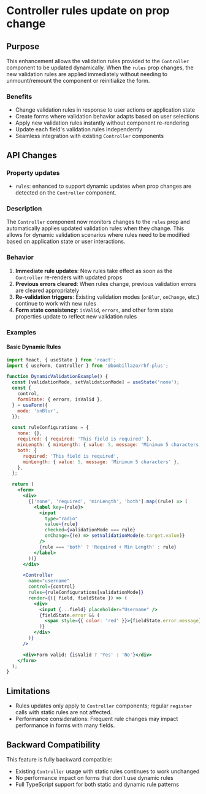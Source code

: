 # Controller rules update on prop change

## Purpose

This enhancement allows the validation rules provided to the `Controller` component to be updated dynamically. When the `rules` prop changes, the new validation rules are applied immediately without needing to unmount/remount the component or reinitialize the form.

### Benefits

- Change validation rules in response to user actions or application state
- Create forms where validation behavior adapts based on user selections
- Apply new validation rules instantly without component re-rendering
- Update each field's validation rules independently
- Seamless integration with existing `Controller` components

## API Changes

### Property updates

- `rules`: enhanced to support dynamic updates when prop changes are detected on the `Controller` component.

### Description

The `Controller` component now monitors changes to the `rules` prop and automatically applies updated validation rules when they change. This allows for dynamic validation scenarios where rules need to be modified based on application state or user interactions.

### Behavior

1. **Immediate rule updates**: New rules take effect as soon as the `Controller` re-renders with updated props
2. **Previous errors cleared**: When rules change, previous validation errors are cleared appropriately
3. **Re-validation triggers**: Existing validation modes (`onBlur`, `onChange`, etc.) continue to work with new rules
4. **Form state consistency**: `isValid`, `errors`, and other form state properties update to reflect new validation rules

### Examples

#### Basic Dynamic Rules

```jsx
import React, { useState } from 'react';
import { useForm, Controller } from '@bombillazo/rhf-plus';

function DynamicValidationExample() {
  const [validationMode, setValidationMode] = useState('none');
  const {
    control,
    formState: { errors, isValid },
  } = useForm({
    mode: 'onBlur',
  });

  const ruleConfigurations = {
    none: {},
    required: { required: 'This field is required' },
    minLength: { minLength: { value: 5, message: 'Minimum 5 characters' } },
    both: {
      required: 'This field is required',
      minLength: { value: 5, message: 'Minimum 5 characters' },
    },
  };

  return (
    <form>
      <div>
        {['none', 'required', 'minLength', 'both'].map((rule) => (
          <label key={rule}>
            <input
              type="radio"
              value={rule}
              checked={validationMode === rule}
              onChange={(e) => setValidationMode(e.target.value)}
            />
            {rule === 'both' ? 'Required + Min Length' : rule}
          </label>
        ))}
      </div>

      <Controller
        name="username"
        control={control}
        rules={ruleConfigurations[validationMode]}
        render={({ field, fieldState }) => (
          <div>
            <input {...field} placeholder="Username" />
            {fieldState.error && (
              <span style={{ color: 'red' }}>{fieldState.error.message}</span>
            )}
          </div>
        )}
      />

      <div>Form valid: {isValid ? 'Yes' : 'No'}</div>
    </form>
  );
}
```

## Limitations

- Rules updates only apply to `Controller` components; regular `register` calls with static rules are not affected.
- Performance considerations: Frequent rule changes may impact performance in forms with many fields.

## Backward Compatibility

This feature is fully backward compatible:

- Existing `Controller` usage with static rules continues to work unchanged
- No performance impact on forms that don't use dynamic rules
- Full TypeScript support for both static and dynamic rule patterns
